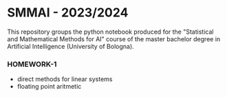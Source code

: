 # SMMAI - 2023/2024

This repository groups the python notebook produced for the "Statistical and Mathematical Methods for AI" course of the master bachelor degree in Artificial Intelligence (University of Bologna).

### HOMEWORK-1
 - direct methods for linear systems
 - floating point aritmetic